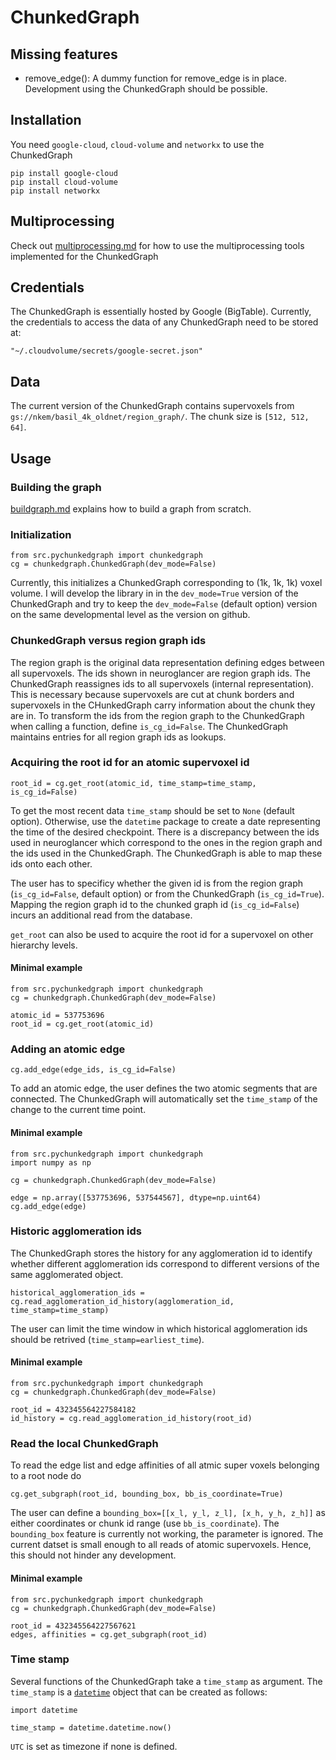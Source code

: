 # ChunkedGraph

## Missing features

- remove_edge(): A dummy function for remove_edge is in place. Development using the ChunkedGraph should be possible.


## Installation

You need `google-cloud`, `cloud-volume` and `networkx` to use the ChunkedGraph

```
pip install google-cloud
pip install cloud-volume
pip install networkx
```

## Multiprocessing

Check out [multiprocessing.md](https://github.com/seung-lab/PyChunkedGraph/blob/master/src/pychunkedgraph/multiprocessing.md) for how to use the multiprocessing tools implemented for the ChunkedGraph


## Credentials

The ChunkedGraph is essentially hosted by Google (BigTable). Currently, the credentials to access the data of 
any ChunkedGraph need to be stored at:
```
"~/.cloudvolume/secrets/google-secret.json"
```

## Data

The current version of the ChunkedGraph contains supervoxels from `gs://nkem/basil_4k_oldnet/region_graph/`. The chunk size is `[512, 512, 64]`.


## Usage

### Building the graph

[buildgraph.md](https://github.com/seung-lab/PyChunkedGraph/blob/master/src/pychunkedgraph/buildgraph.md) explains how to build a graph from scratch.


### Initialization
```
from src.pychunkedgraph import chunkedgraph
cg = chunkedgraph.ChunkedGraph(dev_mode=False)
```

Currently, this initializes a ChunkedGraph corresponding to (1k, 1k, 1k) voxel volume. I will develop the library in
in the `dev_mode=True` version of the ChunkedGraph and try to keep the `dev_mode=False` (default option) version on the same 
developmental level as the version on github.


### ChunkedGraph versus region graph ids

The region graph is the original data representation defining edges between all supervoxels. The ids shown in neuroglancer are region graph ids. The ChunkedGraph reassignes ids to all supervoxels (internal representation). This is necessary because supervoxels are cut at chunk borders and supervoxels in the CHunkedGraph carry information about the chunk they are in. To transform the ids from the region graph to the ChunkedGraph when calling a function, define `is_cg_id=False`. The ChunkedGraph maintains entries for all region graph ids as lookups.


### Acquiring the root id for an atomic supervoxel id
```
root_id = cg.get_root(atomic_id, time_stamp=time_stamp, is_cg_id=False)
```
To get the most recent data `time_stamp` should be set to `None` (default option). Otherwise, use the `datetime` package to create a date representing the time of the desired checkpoint. There is a discrepancy between the ids used in neuroglancer which correspond to the ones in the region graph and the ids used in the ChunkedGraph. The ChunkedGraph is able to map these ids onto each other.

The user has to specificy whether the given id is from the region graph (`is_cg_id=False`, default option) or from the ChunkedGraph (`is_cg_id=True`). Mapping the region graph id to the chunked graph id (`is_cg_id=False`) incurs
an additional read from the database.

`get_root` can also be used to acquire the root id  for a supervoxel on other hierarchy levels.

#### Minimal example

```
from src.pychunkedgraph import chunkedgraph
cg = chunkedgraph.ChunkedGraph(dev_mode=False)

atomic_id = 537753696
root_id = cg.get_root(atomic_id)
```

### Adding an atomic edge

```
cg.add_edge(edge_ids, is_cg_id=False)
```

To add an atomic edge, the user defines the two atomic segments that are connected. The ChunkedGraph will automatically set the `time_stamp` of the change to the current time point.


#### Minimal example

```
from src.pychunkedgraph import chunkedgraph
import numpy as np

cg = chunkedgraph.ChunkedGraph(dev_mode=False)

edge = np.array([537753696, 537544567], dtype=np.uint64)
cg.add_edge(edge)
```


### Historic agglomeration ids

The ChunkedGraph stores the history for any agglomeration id to identify whether different agglomeration ids 
correspond to different versions of the same agglomerated object. 

```
historical_agglomeration_ids = cg.read_agglomeration_id_history(agglomeration_id, time_stamp=time_stamp)
```

The user can limit the time window in which historical agglomeration ids should be retrived 
(`time_stamp=earliest_time`).

#### Minimal example
```
from src.pychunkedgraph import chunkedgraph
cg = chunkedgraph.ChunkedGraph(dev_mode=False)

root_id = 432345564227584182
id_history = cg.read_agglomeration_id_history(root_id)
```


### Read the local ChunkedGraph

To read the edge list and edge affinities of all atmic super voxels belonging to a root node do
```
cg.get_subgraph(root_id, bounding_box, bb_is_coordinate=True)
```

The user can define a `bounding_box=[[x_l, y_l, z_l], [x_h, y_h, z_h]]` as either coordinates or chunk id range (use `bb_is_coordinate`). The `bounding_box` feature is currently not working, the parameter is ignored. The current datset is small enough to all reads of atomic supervoxels. Hence, this should not hinder any development.

#### Minimal example
```
from src.pychunkedgraph import chunkedgraph
cg = chunkedgraph.ChunkedGraph(dev_mode=False)

root_id = 432345564227567621
edges, affinities = cg.get_subgraph(root_id)
```


### Time stamp

Several functions of the ChunkedGraph take a `time_stamp` as argument. The `time_stamp` is a [`datetime`](https://docs.python.org/2/library/datetime.html) object that can be created as follows:

```
import datetime

time_stamp = datetime.datetime.now()
```

`UTC` is set as timezone if none is defined.



